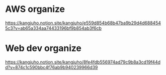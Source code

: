 # AWS organize
https://kangjuho.notion.site/kangjuho/e559d854b68b47ba9b29d4d6884545c3?v=ab65a334aa74433196bf9b854ab3f6cb
# Web dev organize<br>
https://kangjuho.notion.site/kangjuho/8fe4fdb556974ad79c9b8a3cd19f44dd?v=874c1c590bbc4f76ab9b940239966d39
